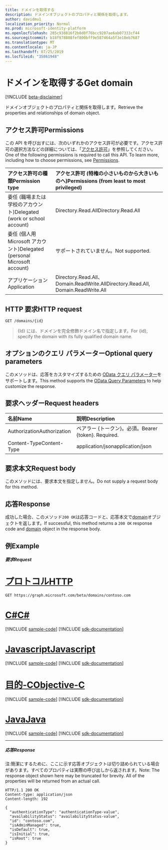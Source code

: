 ```yaml
---
title: ドメインを取得する
description: ドメインオブジェクトのプロパティと関係を取得します。
author: davidmu1
localization_priority: Normal
ms.prod: microsoft-identity-platform
ms.openlocfilehash: 285c938816f2b0d0f76bcc9207ae6ab07333cf44
ms.sourcegitcommit: b18f978808fef800bff9e587464a5f3e18eb7687
ms.translationtype: MT
ms.contentlocale: ja-JP
ms.lasthandoff: 07/25/2019
ms.locfileid: "35861948"
---
```

# <a name="get-domain"></a><span data-ttu-id="f4db5-103">ドメインを取得する</span><span class="sxs-lookup"><span data-stu-id="f4db5-103">Get domain</span></span>

[!INCLUDE [beta-disclaimer](../../includes/beta-disclaimer.md)]

<span data-ttu-id="f4db5-104">ドメインオブジェクトのプロパティと関係を取得します。</span><span class="sxs-lookup"><span data-stu-id="f4db5-104">Retrieve the properties and relationships of domain object.</span></span>

## <a name="permissions"></a><span data-ttu-id="f4db5-105">アクセス許可</span><span class="sxs-lookup"><span data-stu-id="f4db5-105">Permissions</span></span>

<span data-ttu-id="f4db5-p101">この API を呼び出すには、次のいずれかのアクセス許可が必要です。アクセス許可の選択方法などの詳細については、「[アクセス許可](/graph/permissions-reference)」を参照してください。</span><span class="sxs-lookup"><span data-stu-id="f4db5-p101">One of the following permissions is required to call this API. To learn more, including how to choose permissions, see [Permissions](/graph/permissions-reference).</span></span>


|<span data-ttu-id="f4db5-108">アクセス許可の種類</span><span class="sxs-lookup"><span data-stu-id="f4db5-108">Permission type</span></span>      | <span data-ttu-id="f4db5-109">アクセス許可 (特権の小さいものから大きいものへ)</span><span class="sxs-lookup"><span data-stu-id="f4db5-109">Permissions (from least to most privileged)</span></span>              |
|:--------------------|:---------------------------------------------------------|
|<span data-ttu-id="f4db5-110">委任 (職場または学校のアカウント)</span><span class="sxs-lookup"><span data-stu-id="f4db5-110">Delegated (work or school account)</span></span> | <span data-ttu-id="f4db5-111">Directory.Read.All</span><span class="sxs-lookup"><span data-stu-id="f4db5-111">Directory.Read.All</span></span>    |
|<span data-ttu-id="f4db5-112">委任 (個人用 Microsoft アカウント)</span><span class="sxs-lookup"><span data-stu-id="f4db5-112">Delegated (personal Microsoft account)</span></span> | <span data-ttu-id="f4db5-113">サポートされていません。</span><span class="sxs-lookup"><span data-stu-id="f4db5-113">Not supported.</span></span>    |
|<span data-ttu-id="f4db5-114">アプリケーション</span><span class="sxs-lookup"><span data-stu-id="f4db5-114">Application</span></span> | <span data-ttu-id="f4db5-115">Directory.Read.All、Domain.ReadWrite.All</span><span class="sxs-lookup"><span data-stu-id="f4db5-115">Directory.Read.All, Domain.ReadWrite.All</span></span> |

## <a name="http-request"></a><span data-ttu-id="f4db5-116">HTTP 要求</span><span class="sxs-lookup"><span data-stu-id="f4db5-116">HTTP request</span></span>

<!-- { "blockType": "ignored" } -->
```http
GET /domains/{id}
```

> <span data-ttu-id="f4db5-117">{Id} には、ドメインを完全修飾ドメイン名で指定します。</span><span class="sxs-lookup"><span data-stu-id="f4db5-117">For {id}, specify the domain with its fully qualified domain name.</span></span>

## <a name="optional-query-parameters"></a><span data-ttu-id="f4db5-118">オプションのクエリ パラメーター</span><span class="sxs-lookup"><span data-stu-id="f4db5-118">Optional query parameters</span></span>

<span data-ttu-id="f4db5-119">このメソッドは、応答をカスタマイズするための [OData クエリ パラメーター](https://developer.microsoft.com/graph/docs/concepts/query_parameters)をサポートします。</span><span class="sxs-lookup"><span data-stu-id="f4db5-119">This method supports the [OData Query Parameters](https://developer.microsoft.com/graph/docs/concepts/query_parameters) to help customize the response.</span></span>

## <a name="request-headers"></a><span data-ttu-id="f4db5-120">要求ヘッダー</span><span class="sxs-lookup"><span data-stu-id="f4db5-120">Request headers</span></span>

| <span data-ttu-id="f4db5-121">名前</span><span class="sxs-lookup"><span data-stu-id="f4db5-121">Name</span></span>      |<span data-ttu-id="f4db5-122">説明</span><span class="sxs-lookup"><span data-stu-id="f4db5-122">Description</span></span>|
|:----------|:----------|
| <span data-ttu-id="f4db5-123">Authorization</span><span class="sxs-lookup"><span data-stu-id="f4db5-123">Authorization</span></span>  | <span data-ttu-id="f4db5-p102">ベアラー {トークン}。必須。</span><span class="sxs-lookup"><span data-stu-id="f4db5-p102">Bearer {token}. Required.</span></span> |
| <span data-ttu-id="f4db5-126">Content-Type</span><span class="sxs-lookup"><span data-stu-id="f4db5-126">Content-Type</span></span>  | <span data-ttu-id="f4db5-127">application/json</span><span class="sxs-lookup"><span data-stu-id="f4db5-127">application/json</span></span> |

## <a name="request-body"></a><span data-ttu-id="f4db5-128">要求本文</span><span class="sxs-lookup"><span data-stu-id="f4db5-128">Request body</span></span>
<span data-ttu-id="f4db5-129">このメソッドには、要求本文を指定しません。</span><span class="sxs-lookup"><span data-stu-id="f4db5-129">Do not supply a request body for this method.</span></span>

## <a name="response"></a><span data-ttu-id="f4db5-130">応答</span><span class="sxs-lookup"><span data-stu-id="f4db5-130">Response</span></span>

<span data-ttu-id="f4db5-131">成功した場合、このメソッド`200 OK`は応答コードと、応答本文で[domain](../resources/domain.md)オブジェクトを返します。</span><span class="sxs-lookup"><span data-stu-id="f4db5-131">If successful, this method returns a `200 OK` response code and [domain](../resources/domain.md) object in the response body.</span></span>
## <a name="example"></a><span data-ttu-id="f4db5-132">例</span><span class="sxs-lookup"><span data-stu-id="f4db5-132">Example</span></span>
##### <a name="request"></a><span data-ttu-id="f4db5-133">要求</span><span class="sxs-lookup"><span data-stu-id="f4db5-133">Request</span></span>


# <a name="httptabhttp"></a>[<span data-ttu-id="f4db5-134">プロトコル</span><span class="sxs-lookup"><span data-stu-id="f4db5-134">HTTP</span></span>](#tab/http)
<!-- {
  "blockType": "request",
  "name": "get_domain"
}-->
```http
GET https://graph.microsoft.com/beta/domains/contoso.com
```
# <a name="ctabcsharp"></a>[<span data-ttu-id="f4db5-135">C#</span><span class="sxs-lookup"><span data-stu-id="f4db5-135">C#</span></span>](#tab/csharp)
[!INCLUDE [sample-code](../includes/snippets/csharp/get-domain-csharp-snippets.md)]
[!INCLUDE [sdk-documentation](../includes/snippets/snippets-sdk-documentation-link.md)]

# <a name="javascripttabjavascript"></a>[<span data-ttu-id="f4db5-136">Javascript</span><span class="sxs-lookup"><span data-stu-id="f4db5-136">Javascript</span></span>](#tab/javascript)
[!INCLUDE [sample-code](../includes/snippets/javascript/get-domain-javascript-snippets.md)]
[!INCLUDE [sdk-documentation](../includes/snippets/snippets-sdk-documentation-link.md)]

# <a name="objective-ctabobjc"></a>[<span data-ttu-id="f4db5-137">目的-C</span><span class="sxs-lookup"><span data-stu-id="f4db5-137">Objective-C</span></span>](#tab/objc)
[!INCLUDE [sample-code](../includes/snippets/objc/get-domain-objc-snippets.md)]
[!INCLUDE [sdk-documentation](../includes/snippets/snippets-sdk-documentation-link.md)]

# <a name="javatabjava"></a>[<span data-ttu-id="f4db5-138">Java</span><span class="sxs-lookup"><span data-stu-id="f4db5-138">Java</span></span>](#tab/java)
[!INCLUDE [sample-code](../includes/snippets/java/get-domain-java-snippets.md)]
[!INCLUDE [sdk-documentation](../includes/snippets/snippets-sdk-documentation-link.md)]

---

##### <a name="response"></a><span data-ttu-id="f4db5-139">応答</span><span class="sxs-lookup"><span data-stu-id="f4db5-139">Response</span></span>
<span data-ttu-id="f4db5-p103">注:簡潔にするために、ここに示す応答オブジェクトは切り詰められている場合があります。すべてのプロパティは実際の呼び出しから返されます。</span><span class="sxs-lookup"><span data-stu-id="f4db5-p103">Note: The response object shown here may be truncated for brevity. All of the properties will be returned from an actual call.</span></span>
<!-- {
  "blockType": "response",
  "truncated": true,
  "@odata.type": "microsoft.graph.domain"
} -->
```http
HTTP/1.1 200 OK
Content-type: application/json
Content-length: 192

{
  "authenticationType": "authenticationType-value",
  "availabilityStatus": "availabilityStatus-value",
  "id": "contoso.com",
  "isAdminManaged": true,
  "isDefault": true,
  "isInitial": true,
  "isRoot": true
}
```

<!-- uuid: 8fcb5dbc-d5aa-4681-8e31-b001d5168d79
2015-10-25 14:57:30 UTC -->
<!--
{
  "type": "#page.annotation",
  "description": "Get domain",
  "keywords": "",
  "section": "documentation",
  "tocPath": "",
  "suppressions": [
  ]
}
-->
